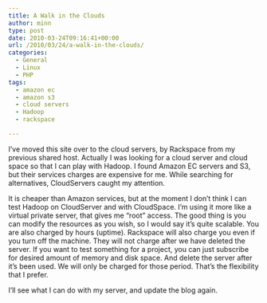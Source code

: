 ```yaml
---
title: A Walk in the Clouds
author: minn
type: post
date: 2010-03-24T09:16:41+00:00
url: /2010/03/24/a-walk-in-the-clouds/
categories:
  - General
  - Linux
  - PHP
tags:
  - amazon ec
  - amazon s3
  - cloud servers
  - Hadoop
  - rackspace

---
```

I&#8217;ve moved this site over to the cloud servers, by Rackspace from my previous shared host. Actually I was looking for a cloud server and cloud space so that I can play with Hadoop. I found Amazon EC servers and S3, but their services charges are expensive for me. While searching for alternatives, CloudServers caught my attention.

It is cheaper than Amazon services, but at the moment I don&#8217;t think I can test Hadoop on CloudServer and with CloudSpace. I&#8217;m using it more like a virtual private server, that gives me &#8220;root&#8221; access. The good thing is you can modify the resources as you wish, so I would say it&#8217;s quite scalable. You are also charged by hours (uptime). Rackspace will also charge you even if you turn off the machine. They will not charge after we have deleted the server. If you want to test something for a project, you can just subscribe for desired amount of memory and disk space. And delete the server after it&#8217;s been used. We will only be charged for those period. That&#8217;s the flexibility that I prefer.

I&#8217;ll see what I can do with my server, and update the blog again.